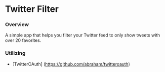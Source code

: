 # Twitter Filter

### Overview

A simple app that helps you filter your Twitter feed to only show tweets with over 20 favorites.

### Utilizing

* [TwitterOAuth] (https://github.com/abraham/twitteroauth) 
